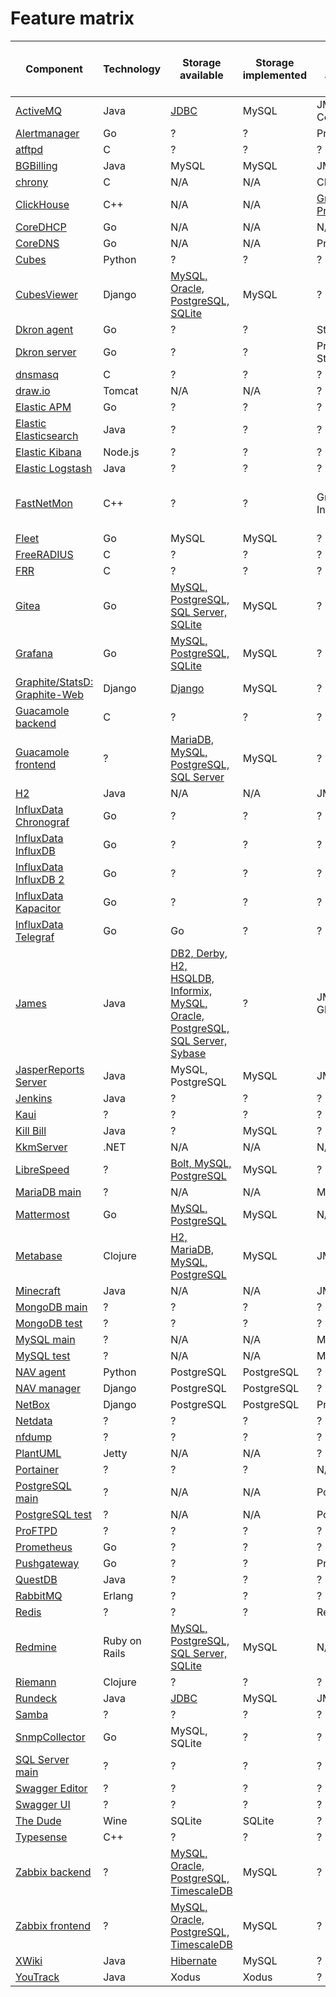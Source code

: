 # Feature matrix

| Component | Technology | Storage available | Storage implemented | Metrics available | Metrics implemented | Other required or available | Other implemented
| --------- | ---------- | ----------------- | ------------------- | ----------------- | ------------------- | ------------------------ | -------------------
| [ActiveMQ](../message-queues/activemq) | Java | [JDBC](https://activemq.apache.org/jdbc-support) | MySQL | JMX, Web Console  | Jolokia | N/A | N/A
| [Alertmanager](../prometheus/alertmanager) | Go | ? | ? | Prometheus | Prometheus | ? | ?
| [atftpd](../file-sharing/atftpd) | C | ? | ? | ? | ? | ? | ?
| [BGBilling](../commerce/bgbilling) | Java | MySQL | MySQL | JMX | Jolokia | ActiveMQ | ActiveMQ
| [chrony](../chrony) | C | N/A | N/A | CLI | ? | N/A | N/A
| [ClickHouse](../databases/clickhouse) | C++ | N/A | N/A | [Graphite, Prometheus](https://clickhouse.tech/docs/en/operations/monitoring/) | ? | ? | ?
| [CoreDHCP](../networks/dhcp/coredhcp) | Go | N/A | N/A | N/A | N/A | N/A | N/A
| [CoreDNS](../networks/dns/coredns) | Go | N/A | N/A | Prometheus | Prometheus | N/A | N/A
| [Cubes](../business-intelligence/cubes/backend) | Python | ? | ? | ? | ? | ? | ?
| [CubesViewer](../business-intelligence/cubes/frontend) | Django | [MySQL, Oracle, PostgreSQL, SQLite](https://github.com/jjmontesl/cubesviewer/blob/master/doc/guide/cubesviewer-server-installation.md) | MySQL | ? | ? | ? | ?
| [Dkron agent](../workload-automation/dkron/agent) | Go | ? | ? | StatsD | StatsD | ? | ?
| [Dkron server](../workload-automation/dkron/server) | Go | ? | ? | Prometheus, StatsD | Prometheus, StatsD | ? | ?
| [dnsmasq](../networks/dns/dnsmasq) | C | ? | ? | ? | ? | ? | ?
| [draw.io](../diagramming/drawio) | Tomcat | N/A | N/A | ? | ? | N/A | N/A
| [Elastic APM](../elastic/apm) | Go | ? | ? | ? | ? | ? | ?
| [Elastic Elasticsearch](../elastic/elasticsearch) | Java | ? | ? | ? | InfluxDB | ? | ?
| [Elastic Kibana](../elastic/kibana) | Node.js | ? | ? | ? | InfluxDB | ? | ?
| [Elastic Logstash](../elastic/logstash) | Java | ? | ? | ? | InfluxDB | ? | ?
| [FastNetMon](../networks/monitoring/fastnetmon) | C++ | ? | ? | Graphite, InfluxDB | InfluxDB (thru Graphite wire protocol) | ? | ?
| [Fleet](../fleet) | Go | MySQL | MySQL | ? | ? | Redis | ?
| [FreeRADIUS](../networks/freeradius) | C | ? | ? | ? | ? | ? | ?
| [FRR](../networks/routing/frr) | C | ? | ? | ? | ? | ? | ?
| [Gitea](../gitea) | Go | [MySQL, PostgreSQL, SQL Server, SQLite](https://docs.gitea.io/en-us/database-prep/) | MySQL | ? | ? | ? | ?
| [Grafana](../grafana) | Go | [MySQL, PostgreSQL, SQLite](https://grafana.com/docs/grafana/latest/installation/requirements/) | MySQL | ? | ? | ? | ?
| [Graphite/StatsD: Graphite-Web](../graphite-statsd) | Django | [Django](https://graphite.readthedocs.io/en/stable/config-database-setup.html) | MySQL | ? | ? | ? | ?
| [Guacamole backend](../guacamole/backend) | C | ? | ? | ? | ? | ? | ?
| [Guacamole frontend](../guacamole/frontend) | ? | [MariaDB, MySQL, PostgreSQL, SQL Server](https://guacamole.apache.org/doc/gug/jdbc-auth.html) | MySQL | ? | ? | ? | ?
| [H2](../databases/h2) | Java | N/A | N/A | JMX | Jolokia | N/A | N/A
| [InfluxData Chronograf](../influxdata/v1/chronograf) | Go | ? | ? | ? | ? | ? | ?
| [InfluxData InfluxDB](../influxdata/v1/influxdb) | Go | ? | ? | ? | InfluxDB | ? | ?
| [InfluxData InfluxDB 2](../influxdata/influxdb-2) | Go | ? | ? | ? | ? | ? | ?
| [InfluxData Kapacitor](../influxdata/v1/kapacitor)| Go | ? | ? | ? | InfluxDB | ? | ?
| [InfluxData Telegraf](../influxdata/telegraf) | Go | Go | ? | ? | ? | ? | ?
| [James](../james) | Java | [DB2, Derby, H2, HSQLDB, Informix, MySQL, Oracle, PostgreSQL, SQL Server, Sybase](https://james.apache.org/server/3/config-system.html) | ? | JMX, Glowroot | ? | ? | ?
| [JasperReports Server](../business-intelligence/jasperreports) | Java | MySQL, PostgreSQL | MySQL | JMX | Jolokia | ? | ?
| [Jenkins](../jenkins) | Java | ? | ? | ? | InfluxDB | ? | ?
| [Kaui](../commerce/killbill/kaui) | ? | ? | ? | ? | ? | ? | ?
| [Kill Bill](../commerce/killbill/killbill) | Java | ? | MySQL | ? | ? | ? | ?
| [KkmServer](../commerce/kkmserver) | .NET | N/A | N/A | N/A | N/A | N/A | N/A
| [LibreSpeed](../networks/monitoring/librespeed) | ? | [Bolt, MySQL, PostgreSQL](https://github.com/librespeed/speedtest-go) | MySQL | ? | ? | ? | ?
| [MariaDB main](../databases/mariadb/main) | ? | N/A | N/A | MySQL | InfluxDB | ? | ?
| [Mattermost](../messengers/mattermost) | Go | [MySQL, PostgreSQL](https://docs.mattermost.com/install/requirements.html) | MySQL | N/A | N/A | ? | ?
| [Metabase](../business-intelligence/metabase) | Clojure | [H2, MariaDB, MySQL, PostgreSQL](https://www.metabase.com/docs/latest/operations-guide/configuring-application-database.html) | MySQL | JMX | Jolokia | ? | ?
| [Minecraft](../minecraft) | Java | N/A | N/A | JMX | Jolokia | N/A | N/A
| [MongoDB main](../databases/mongodb/main) | ? | ? | ? | ? | ? | ? | ?
| [MongoDB test](../databases/mongodb/test) | ? | ? | ? | ? | ? | ? | ?
| [MySQL main](../databases/mysql/main) | ? | N/A | N/A | MySQL | InfluxDB | ? | ?
| [MySQL test](../databases/mysql/test) | ? | N/A | N/A | MySQL | InfluxDB | ? | ?
| [NAV agent](../networks/monitoring/nav/agent) | Python | PostgreSQL | PostgreSQL | ? | ? | ? | ?
| [NAV manager](../networks/monitoring/nav/manager) | Django | PostgreSQL | PostgreSQL | ? | ? | ? | ?
| [NetBox](../networks/netbox) | Django | PostgreSQL | PostgreSQL | Prometheus | Prometheus | Redis | Redis
| [Netdata](../netdata) | ? | ? | ? | ? | ? | ? | ?
| [nfdump](../networks/monitoring/nfdump) | ? | ? | ? | ? | ? | ? | ?
| [PlantUML](../diagramming/plantuml) | Jetty | N/A | N/A | ? | ? | N/A | N/A
| [Portainer](../portainer) | ? | ? | ? | N/A | N/A | N/A | N/A
| [PostgreSQL main](../databases/postgresql/main) | ? | N/A | N/A | PostgreSQL | InfluxDB | ? | ?
| [PostgreSQL test](../databases/postgresql/test) | ? | N/A | N/A | PostgreSQL | InfluxDB | ? | ?
| [ProFTPD](../file-sharing/proftpd) | ? | ? | ? | ? | ? | ? | ?
| [Prometheus](../prometheus/prometheus) | Go | ? | ? | ? | InfluxDB | ? | ?
| [Pushgateway](../prometheus/pushgateway) | Go | ? | ? | Prometheus | Prometheus | ? | ?
| [QuestDB](../databases/questdb) | Java | ? | ? | ? | ? | ? | ?
| [RabbitMQ](../message-queues/rabbitmq) | Erlang | ? | ? | ? | ? | ? | ?
| [Redis](../redis) | ? | ? | ? | Redis | InfluxDB | ? | ?
| [Redmine](../bug-tracking/redmine) | Ruby on Rails | [MySQL, PostgreSQL, SQL Server, SQLite](https://www.redmine.org/projects/redmine/wiki/RedmineInstall) | MySQL | N/A | N/A | N/A | N/A
| [Riemann](../riemann) | Clojure | ? | ? | ? | ? | ? | ?
| [Rundeck](../workload-automation/rundeck) | Java | [JDBC](https://docs.rundeck.com/docs/administration/configuration/database/) | MySQL | JMX | ? | ? | ?
| [Samba](../file-sharing/samba) | ? | ? | ? | ? | ? | ? | ?
| [SnmpCollector](../networks/monitoring/snmpcollector) | Go | MySQL, SQLite | ? | ? | ? | ? | ?
| [SQL Server main](../databases/sql-server/main) | ? | ? | ? | ? | ? | ? | ?
| [Swagger Editor](../swagger/editor) | ? | ? | ? | ? | ? | ? | ?
| [Swagger UI](../swagger/ui) | ? | ? | ? | ? | ? | ? | ?
| [The Dude](../networks/monitoring/the-dude) | Wine | SQLite | SQLite | ? | ? | ? | ?
| [Typesense](../typesense) | C++ | ? | ? | ? | ? | ? | ?
| [Zabbix backend](../networks/monitoring/zabbix/backend) | ? | [MySQL, Oracle, PostgreSQL, TimescaleDB](https://www.zabbix.com/documentation/current/manual/installation/requirements) | MySQL | ? | ? | ? | ?
| [Zabbix frontend](../networks/monitoring/zabbix/frontend) | ? | [MySQL, Oracle, PostgreSQL, TimescaleDB](https://www.zabbix.com/documentation/current/manual/installation/requirements) | MySQL | ? | ? | ? | ?
| [XWiki](../wiki/xwiki) | Java | [Hibernate](https://www.xwiki.org/xwiki/bin/view/Documentation/UserGuide/Features/DatabaseSupport) | MySQL | ? | ? | ? | ?
| [YouTrack](../bug-tracking/youtrack) | Java | Xodus | Xodus | ? | ? | ? | ?
